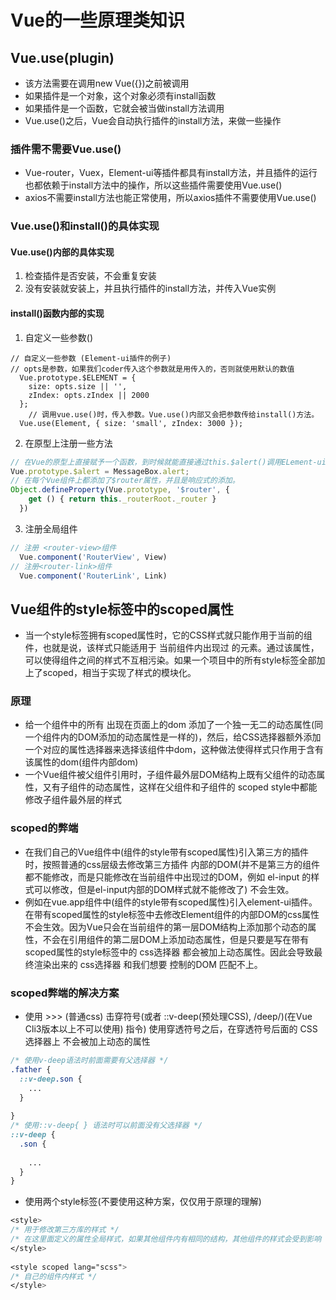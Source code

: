 <!--
 * @Author: xujie 1607526161@qq.com
 * @Date: 2022-05-24 22:14:52
 * @LastEditors: x09898 coder_xujie@163.com
 * @FilePath: \HTML-CSS-Javascript-\Vue框架\Vue的相关知识.md\Vue的原理.md
 * @Description: 一些和Vue的原理有关的知识点
-->
# Vue的一些原理类知识

## Vue.use(plugin)

* 该方法需要在调用new Vue({})之前被调用
* 如果插件是一个对象，这个对象必须有install函数
* 如果插件是一个函数，它就会被当做install方法调用
* Vue.use()之后，Vue会自动执行插件的install方法，来做一些操作

### 插件需不需要Vue.use()

* Vue-router，Vuex，Element-ui等插件都具有install方法，并且插件的运行也都依赖于install方法中的操作，所以这些插件需要使用Vue.use()
* axios不需要install方法也能正常使用，所以axios插件不需要使用Vue.use()

### Vue.use()和install()的具体实现

#### Vue.use()内部的具体实现

1. 检查插件是否安装，不会重复安装
2. 没有安装就安装上，并且执行插件的install方法，并传入Vue实例

#### install()函数内部的实现

1. 自定义一些参数()

```JS
// 自定义一些参数 (Element-ui插件的例子)
// opts是参数，如果我们coder传入这个参数就是用传入的，否则就使用默认的数值
  Vue.prototype.$ELEMENT = {
    size: opts.size || '',
    zIndex: opts.zIndex || 2000
  };
    // 调用vue.use()时，传入参数。Vue.use()内部又会把参数传给install()方法。
  Vue.use(Element, { size: 'small', zIndex: 3000 });
```

2. 在原型上注册一些方法

```js
// 在Vue的原型上直接赋予一个函数，到时候就能直接通过this.$alert()调用ELement-ui内部的函数
Vue.prototype.$alert = MessageBox.alert;
// 在每个Vue组件上都添加了$router属性，并且是响应式的添加。
Object.defineProperty(Vue.prototype, '$router', {
    get () { return this._routerRoot._router }
  })
```

3. 注册全局组件

```js
// 注册 <router-view>组件
  Vue.component('RouterView', View)
// 注册<router-link>组件
  Vue.component('RouterLink', Link)
```

## Vue组件的style标签中的scoped属性

* 当一个style标签拥有scoped属性时，它的CSS样式就只能作用于当前的组件，也就是说，该样式只能适用于 当前组件内出现过 的元素。通过该属性，可以使得组件之间的样式不互相污染。如果一个项目中的所有style标签全部加上了scoped，相当于实现了样式的模块化。

### 原理

* 给一个组件中的所有 出现在页面上的dom 添加了一个独一无二的动态属性(同一个组件内的DOM添加的动态属性是一样的)，然后，给CSS选择器额外添加一个对应的属性选择器来选择该组件中dom，这种做法使得样式只作用于含有该属性的dom(组件内部dom)
* 一个Vue组件被父组件引用时，子组件最外层DOM结构上既有父组件的动态属性，又有子组件的动态属性，这样在父组件和子组件的 scoped style中都能修改子组件最外层的样式

### scoped的弊端

* 在我们自己的Vue组件中(组件的style带有scoped属性)引入第三方的插件时，按照普通的css层级去修改第三方插件 内部的DOM(并不是第三方的组件都不能修改，而是只能修改在当前组件中出现过的DOM，例如 el-input 的样式可以修改，但是el-input内部的DOM样式就不能修改了) 不会生效。
* 例如在vue.app组件中(组件的style带有scoped属性)引入element-ui插件。在带有scoped属性的style标签中去修改Element组件的内部DOM的css属性不会生效。因为Vue只会在当前组件的第一层DOM结构上添加那个动态的属性，不会在引用组件的第二层DOM上添加动态属性，但是只要是写在带有scoped属性的style标签中的 css选择器 都会被加上动态属性。因此会导致最终渲染出来的 css选择器 和我们想要 控制的DOM 匹配不上。

### scoped弊端的解决方案

* 使用 >>> (普通css) 击穿符号(或者 ::v-deep(预处理CSS), /deep/)(在Vue Cli3版本以上不可以使用) 指令) 使用穿透符号之后，在穿透符号后面的 CSS选择器上 不会被加上动态的属性

```css
/* 使用v-deep语法时前面需要有父选择器 */
.father {
  ::v-deep.son {
    ...
  }
  
}
/* 使用::v-deep{ } 语法时可以前面没有父选择器 */
::v-deep {
  .son {
    
    ...
  }
}
```

* 使用两个style标签(不要使用这种方案，仅仅用于原理的理解)

```css
<style>
/* 用于修改第三方库的样式 */
/* 在这里面定义的属性全局样式，如果其他组件内有相同的结构，其他组件的样式会受到影响 */
</style>
 
<style scoped lang="scss">
/* 自己的组件内样式 */
</style>
```
